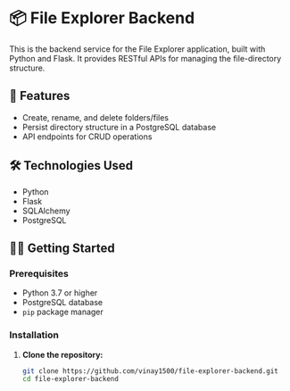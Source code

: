 # 📦 File Explorer Backend

This is the backend service for the File Explorer application, built with Python and Flask. It provides RESTful APIs for managing the file-directory structure.

## 🚀 Features

- Create, rename, and delete folders/files
- Persist directory structure in a PostgreSQL database
- API endpoints for CRUD operations

## 🛠️ Technologies Used

- Python
- Flask
- SQLAlchemy
- PostgreSQL

## 🧑‍💻 Getting Started

### Prerequisites

- Python 3.7 or higher
- PostgreSQL database
- `pip` package manager

### Installation

1. **Clone the repository:**

   ```bash
   git clone https://github.com/vinay1500/file-explorer-backend.git
   cd file-explorer-backend
